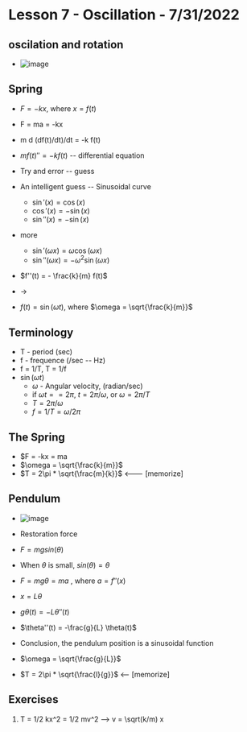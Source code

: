 # Lesson 7 - Oscillation - 7/31/2022
## oscilation and rotation
* ![image](https://user-images.githubusercontent.com/71202720/182032534-3f5f94e4-2884-4d5b-a37b-2f24a265e0a5.png)


## Spring 
* $F = -kx$, where $x = f(t)$
* F = ma = -kx
* m d (df(t)/dt)/dt = -k f(t)
* $m f(t)'' = -k f(t)$  -- differential equation

* Try and error -- guess 
* An intelligent guess -- Sinusoidal curve 
    * $\sin'(x) = \cos(x)$
    * $\cos'(x) = -\sin(x)$
    * $\sin''(x) = -\sin(x)$
* more
    * $\sin'(\omega x) = \omega \cos(\omega x)$
    * $\sin''(\omega x) = -\omega^2 \sin(\omega x)$
* $f''(t) = - \frac{k}{m} f(t)$
* ->
* $f(t) = \sin(\omega t)$, where $\omega = \sqrt{\frac{k}{m}}$

## Terminology
* T - period (sec)
* f - frequence (/sec -- Hz)
* f = 1/T,   T = 1/f
* $\sin(\omega t)$ 
    * $\omega$ - Angular velocity, (radian/sec)
    * if $\omega t == 2\pi$, $t = 2\pi / \omega$, or $\omega = 2\pi / T$
    * $T = 2\pi / \omega$
    * $f = 1/T = \omega / 2\pi$

## The Spring
* $F = -kx = ma
* $\omega = \sqrt{\frac{k}{m}}$
* $T = 2\pi * \sqrt{\frac{m}{k}}$   <--- [memorize]


## Pendulum
* ![image](https://user-images.githubusercontent.com/71202720/182031738-18e9da21-a95c-45f3-b47d-ee081afac7f4.png)
* Restoration force 
* $F = m g sin(\theta)$
* When $\theta$ is small, $sin(\theta) = \theta$
* $F = mg \theta = m a$ , where $a = f''(x)$
* $x = L \theta$
* $g \theta(t) = -L \theta''(t)$
* $\theta''(t) = -\frac{g}{L} \theta(t)$
* Conclusion, the pendulum position is a sinusoidal function

* $\omega = \sqrt{\frac{g}{L}}$
* $T = 2\pi * \sqrt{\frac{l}{g}}$ <-- [memorize]


## Exercises
1. T = 1/2 kx^2 = 1/2 mv^2 --> v = \sqrt(k/m) x
   
